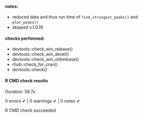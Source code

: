 #### notes:

-   reduced data and thus run time of `find_strongest_peaks()` and `plot_peaks()`
-   skipped v.1.0.19

#### checks performed:

-   devtools::check_win_release()
-   devtools::check_win_devel()
-   devtools::check_win_oldrelease()
-   rhub::check_for_cran()
-   devtools::check()

#### R CMD check results

Duration: 58.7s

0 errors ✔ | 0 warnings ✔ | 0 notes ✔

R CMD check succeeded
